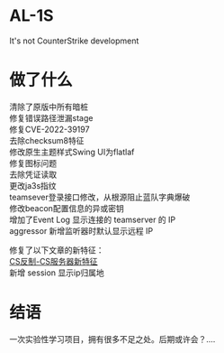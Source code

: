 # AL-1S
It's not CounterStrike development
# 做了什么
清除了原版中所有暗桩<br>
修复错误路径泄漏stage<br>
修复CVE-2022-39197<br>
去除checksum8特征<br>
修改原生主题样式Swing UI为flatlaf<br>
修复图标问题<br>
去除凭证读取<br>
更改ja3s指纹<br>
teamsever登录接口修改，从根源阻止蓝队字典爆破<br>
修改beacon配置信息的异或密钥<br>
增加了Event Log 显示连接的 teamserver 的 IP<br>
aggressor 新增监听器时默认显示远程 IP<br>

修复了以下文章的新特征：<br>
[CS反制-CS服务器新特征](https://cloud.tencent.com/developer/article/1967094)<br>
新增 session 显示ip归属地
# 结语
一次实验性学习项目，拥有很多不足之处。后期或许会？....

